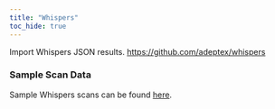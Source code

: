 ```yaml
---
title: "Whispers"
toc_hide: true
---
```

Import Whispers JSON results.
https://github.com/adeptex/whispers

### Sample Scan Data
Sample Whispers scans can be found [here](https://github.com/DefectDojo/django-DefectDojo/tree/master/unittests/scans/whispers).